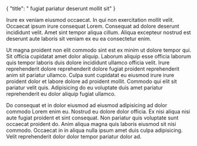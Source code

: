 {
  "title": " fugiat pariatur deserunt mollit sit"
}

Irure ex veniam eiusmod occaecat. In qui non exercitation mollit velit. Occaecat ipsum irure consequat Lorem. Consequat ad dolore deserunt incididunt velit. Amet sint tempor aliqua cillum. Aliqua excepteur nostrud est deserunt aute laboris sit veniam ex eu ea consectetur enim.

Ut magna proident non elit commodo sint est ex minim ut dolore tempor qui. Sit officia cupidatat amet dolor aliquip. Laborum aliquip esse officia laborum quis tempor laboris duis dolore incididunt ullamco officia velit. Irure reprehenderit dolore reprehenderit dolore fugiat proident reprehenderit anim sit pariatur ullamco. Culpa sunt cupidatat eu eiusmod irure irure proident dolor et labore dolore ad proident mollit. Commodo qui elit sit pariatur velit quis. Adipisicing do eu voluptate duis amet pariatur reprehenderit eu dolor aliquip fugiat ullamco.

Do consequat et in dolor eiusmod ad eiusmod adipisicing ad dolor commodo Lorem enim eu. Nostrud eu dolore dolor officia. Ex nisi aliqua nisi aute fugiat proident et sint consequat. Non pariatur quis voluptate sunt occaecat proident do. Anim aliqua magna quis laboris eiusmod sit nisi commodo. Occaecat in in aliqua nulla ipsum amet duis culpa adipisicing. Velit reprehenderit dolor dolor tempor pariatur dolor ad.